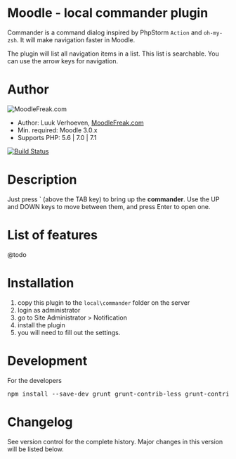 Moodle - local commander plugin
====================
Commander is a command dialog inspired by PhpStorm `Action` and `oh-my-zsh`. It will make navigation faster in Moodle. 

The plugin will list all navigation items in a list. This list is searchable. You can use the arrow keys for navigation.

Author
====================
![MoodleFreak.com](http://moodlefreak.com/logo_small.png)

* Author: Luuk Verhoeven, [MoodleFreak.com](http://www.moodlefreak.com/)
* Min. required: Moodle 3.0.x
* Supports PHP: 5.6 | 7.0 | 7.1 

[![Build Status](https://travis-ci.org/MoodleFreak/local_commander.svg?branch=master)](https://travis-ci.org/MoodleFreak/local_commander)

Description
====================

Just press ` (above the TAB key) to bring up the **commander**. Use the UP and DOWN keys to move between them, and press Enter to open one.

List of features
====================
@todo

Installation
====================
1.  copy this plugin to the `local\commander` folder on the server
2.  login as administrator
3.  go to Site Administrator > Notification
4.  install the plugin
5.  you will need to fill out the settings.

Development
====================
For the developers
<pre>
npm install --save-dev grunt grunt-contrib-less grunt-contrib-watch grunt-load-gruntfile
</pre>


Changelog
====================

See version control for the complete history. Major changes in this version will be listed below.
